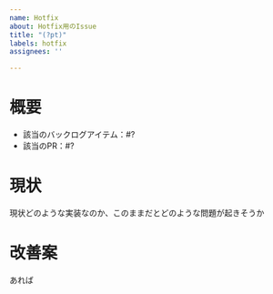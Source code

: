 ```yaml
---
name: Hotfix
about: Hotfix用のIssue
title: "(?pt)"
labels: hotfix
assignees: ''

---
```


# 概要
- 該当のバックログアイテム：#?
- 該当のPR：#?

# 現状
現状どのような実装なのか、このままだとどのような問題が起きそうか

# 改善案
あれば
